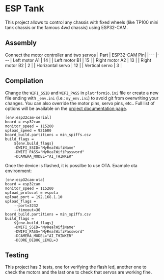 # ESP Tank
This project allows to control any chassis with fixed wheels (like TP100 mini tank chassis or the famous 4wd chassis) using ESP32-CAM.

## Assembly
Connect the motor controller and two servos
| Part | ESP32-CAM Pin|
|---   |---
| Left motor A1     | 14 |
| Left motor B1     | 15 |
| Right motor A2    | 13 |
| Right motor B2    | 2  |
| Horizontal servo  | 12 |
| Vertical servo    | 3  |

## Compilation
Change the `WIFI_SSID` and `WIFI_PASS` in `platrformio.ini` file or create a new file ending with `_env.ini` (i.e.: `my_env.ini`) to avoid git from overwriting your changes. You can also override the motor pins, servo pins, etc.. Full list of options will be available on the [project documentation page](https://chmutoff.github.io/esp-tank/).
```
[env:esp32cam-serial]
board = esp32cam
monitor_speed = 115200
upload_speed = 921600
board_build.partitions = min_spiffs.csv
build_flags =
    ${env.build_flags}
    -DWIFI_SSID="MyRealWifiName"
    -DWIFI_PASS="MyRealWifiPassword"
    -DCAMERA_MODEL="AI_THINKER"
```
Once the device is flashed, it is possilbe to use OTA. Example ota environment:
```
[env:esp32cam-ota]
board = esp32cam
monitor_speed = 115200
upload_protocol = espota
upload_port = 192.168.1.10
upload_flags =
    --port=3232
    --timeout=30
board_build.partitions = min_spiffs.csv
build_flags =
    ${env.build_flags}
    -DWIFI_SSID="MyRealWifiName"
    -DWIFI_PASS="MyRealWifiPassword"
    -DCAMERA_MODEL="AI_THINKER"
    -DCORE_DEBUG_LEVEL=3
```
## Testing
This project has 3 tests, one for verifying the flash led, another one to check the motors and the last one to check that servos are working fine.
